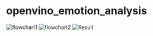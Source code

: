 # openvino_emotion_analysis
![flowchart1](https://github.com/apthagowda97/openvino_emotion_analysis/blob/master/docs/flowchar1.png)
![flowchart2](https://github.com/apthagowda97/openvino_emotion_analysis/blob/master/docs/flowchar2.png)
![Result](https://github.com/apthagowda97/openvino_emotion_analysis/blob/master/result.gif)
